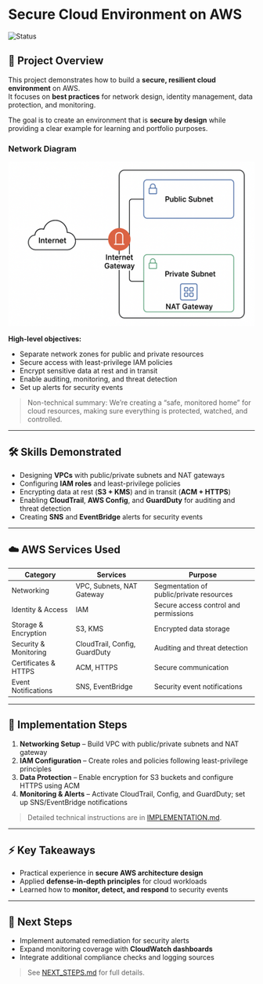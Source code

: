 # Secure Cloud Environment on AWS  

![Status](https://img.shields.io/badge/status-In%20Development-yellow)

## 🚀 Project Overview
This project demonstrates how to build a **secure, resilient cloud environment** on AWS.  
It focuses on **best practices** for network design, identity management, data protection, and monitoring.  

The goal is to create an environment that is **secure by design** while providing a clear example for learning and portfolio purposes.

### Network Diagram

![SecureCloudVPC Network Diagram](diagrams/network-diagram.png)

**High-level objectives:**
- Separate network zones for public and private resources
- Secure access with least-privilege IAM policies
- Encrypt sensitive data at rest and in transit
- Enable auditing, monitoring, and threat detection
- Set up alerts for security events

> Non-technical summary: We’re creating a “safe, monitored home” for cloud resources, making sure everything is protected, watched, and controlled.

---

## 🛠 Skills Demonstrated
- Designing **VPCs** with public/private subnets and NAT gateways
- Configuring **IAM roles** and least-privilege policies
- Encrypting data at rest (**S3 + KMS**) and in transit (**ACM + HTTPS**)
- Enabling **CloudTrail**, **AWS Config**, and **GuardDuty** for auditing and threat detection
- Creating **SNS** and **EventBridge** alerts for security events

---

## ☁️ AWS Services Used
| Category                  | Services                                | Purpose                                               |
|----------------------------|----------------------------------------|-------------------------------------------------------|
| Networking                 | VPC, Subnets, NAT Gateway              | Segmentation of public/private resources             |
| Identity & Access          | IAM                                     | Secure access control and permissions                |
| Storage & Encryption       | S3, KMS                                 | Encrypted data storage                                |
| Security & Monitoring      | CloudTrail, Config, GuardDuty          | Auditing and threat detection                        |
| Certificates & HTTPS       | ACM, HTTPS                              | Secure communication                                  |
| Event Notifications        | SNS, EventBridge                        | Security event notifications                         |

---

## 📌 Implementation Steps
1. **Networking Setup** – Build VPC with public/private subnets and NAT gateway  
2. **IAM Configuration** – Create roles and policies following least-privilege principles  
3. **Data Protection** – Enable encryption for S3 buckets and configure HTTPS using ACM  
4. **Monitoring & Alerts** – Activate CloudTrail, Config, and GuardDuty; set up SNS/EventBridge notifications  

> Detailed technical instructions are in [IMPLEMENTATION.md](./IMPLEMENTATION.md).

---

## ⚡ Key Takeaways
- Practical experience in **secure AWS architecture design**
- Applied **defense-in-depth principles** for cloud workloads
- Learned how to **monitor, detect, and respond** to security events

---

## 📝 Next Steps
- Implement automated remediation for security alerts  
- Expand monitoring coverage with **CloudWatch dashboards**  
- Integrate additional compliance checks and logging sources  

> See [NEXT_STEPS.md](./NEXT_STEPS.md) for full details.

